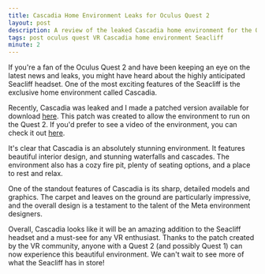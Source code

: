```yaml
---
title: Cascadia Home Environment Leaks for Oculus Quest 2
layout: post
description: A review of the leaked Cascadia home environment for the Oculus Quest 2 and Seacliff headset, including patch information and a video tour.
tags: post oculus quest VR Cascadia home environment Seacliff
minute: 2
---
```


If you're a fan of the Oculus Quest 2 and have been keeping an eye on the latest news and leaks, you might have heard about the highly anticipated Seacliff headset. One of the most exciting features of the Seacliff is the exclusive home environment called Cascadia.

Recently, Cascadia was leaked and I made a patched version available for download [here](https://cdn.discordapp.com/attachments/867876408482988052/1017556822648950804/cascadia_unlock.apk). This patch was created to allow the environment to run on the Quest 2. If you'd prefer to see a video of the environment, you can check it out [here](https://www.youtube.com/watch?v=pomxLO4qzCo).

It's clear that Cascadia is an absolutely stunning environment. It features beautiful interior design, and stunning waterfalls and cascades. The environment also has a cozy fire pit, plenty of seating options, and a place to rest and relax.

One of the standout features of Cascadia is its sharp, detailed models and graphics. The carpet and leaves on the ground are particularly impressive, and the overall design is a testament to the talent of the Meta environment designers.

Overall, Cascadia looks like it will be an amazing addition to the Seacliff headset and a must-see for any VR enthusiast. Thanks to the patch created by the VR community, anyone with a Quest 2 (and possibly Quest 1) can now experience this beautiful environment. We can't wait to see more of what the Seacliff has in store!